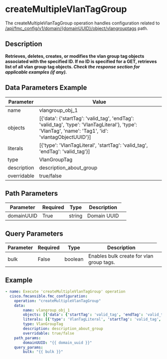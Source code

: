 # createMultipleVlanTagGroup

The createMultipleVlanTagGroup operation handles configuration related to [/api/fmc_config/v1/domain/{domainUUID}/object/vlangrouptags](/paths//api/fmc_config/v1/domain/{domain_uuid}/object/vlangrouptags.md) path.&nbsp;
## Description
**Retrieves, deletes, creates, or modifies the vlan group tag objects associated with the specified ID. If no ID is specified for a GET, retrieves list of all vlan group tag objects. _Check the response section for applicable examples (if any)._**

## Data Parameters Example
| Parameter | Value |
| --------- | -------- |
| name | vlangroup_obj_1 |
| objects | [{'data': {'startTag': 'valid_tag', 'endTag': 'valid_tag', 'type': 'VlanTagLiteral'}, 'type': 'VlanTag', 'name': 'Tag1', 'id': 'vlantagObjectUUID'}] |
| literals | [{'type': 'VlanTagLiteral', 'startTag': 'valid_tag', 'endTag': 'valid_tag'}] |
| type | VlanGroupTag |
| description | description_about_group |
| overridable | true/false |

## Path Parameters
| Parameter | Required | Type | Description |
| --------- | -------- | ---- | ----------- |
| domainUUID | True | string <td colspan=3> Domain UUID |

## Query Parameters
| Parameter | Required | Type | Description |
| --------- | -------- | ---- | ----------- |
| bulk | False | boolean <td colspan=3> Enables bulk create for vlan group tags. |

## Example
```yaml
- name: Execute 'createMultipleVlanTagGroup' operation
  cisco.fmcansible.fmc_configuration:
    operation: "createMultipleVlanTagGroup"
    data:
        name: vlangroup_obj_1
        objects: [{'data': {'startTag': 'valid_tag', 'endTag': 'valid_tag', 'type': 'VlanTagLiteral'}, 'type': 'VlanTag', 'name': 'Tag1', 'id': 'vlantagObjectUUID'}]
        literals: [{'type': 'VlanTagLiteral', 'startTag': 'valid_tag', 'endTag': 'valid_tag'}]
        type: VlanGroupTag
        description: description_about_group
        overridable: true/false
    path_params:
        domainUUID: "{{ domain_uuid }}"
    query_params:
        bulk: "{{ bulk }}"

```